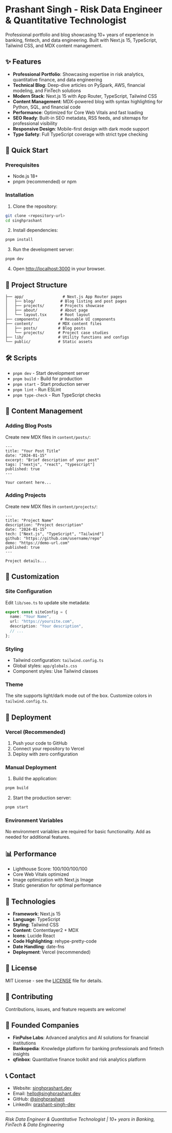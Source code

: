 # Prashant Singh - Risk Data Engineer & Quantitative Technologist

Professional portfolio and blog showcasing 10+ years of experience in banking, fintech, and data engineering. Built with Next.js 15, TypeScript, Tailwind CSS, and MDX content management.

## ✨ Features

- **Professional Portfolio**: Showcasing expertise in risk analytics, quantitative finance, and data engineering
- **Technical Blog**: Deep-dive articles on PySpark, AWS, financial modeling, and FinTech solutions  
- **Modern Stack**: Next.js 15 with App Router, TypeScript, Tailwind CSS
- **Content Management**: MDX-powered blog with syntax highlighting for Python, SQL, and financial code
- **Performance**: Optimized for Core Web Vitals and fast loading
- **SEO Ready**: Built-in SEO metadata, RSS feeds, and sitemaps for professional visibility
- **Responsive Design**: Mobile-first design with dark mode support
- **Type Safety**: Full TypeScript coverage with strict type checking

## 🚀 Quick Start

### Prerequisites

- Node.js 18+ 
- pnpm (recommended) or npm

### Installation

1. Clone the repository:
```bash
git clone <repository-url>
cd singhprashant
```

2. Install dependencies:
```bash
pnpm install
```

3. Run the development server:
```bash
pnpm dev
```

4. Open [http://localhost:3000](http://localhost:3000) in your browser.

## 📁 Project Structure

```
├── app/                 # Next.js App Router pages
│   ├── blog/           # Blog listing and post pages
│   ├── projects/       # Projects showcase
│   ├── about/          # About page
│   └── layout.tsx      # Root layout
├── components/         # Reusable UI components
├── content/           # MDX content files
│   ├── posts/         # Blog posts
│   └── projects/      # Project case studies
├── lib/               # Utility functions and configs
└── public/            # Static assets
```

## 🛠 Scripts

- `pnpm dev` - Start development server
- `pnpm build` - Build for production
- `pnpm start` - Start production server
- `pnpm lint` - Run ESLint
- `pnpm type-check` - Run TypeScript checks

## 📝 Content Management

### Adding Blog Posts

Create new MDX files in `content/posts/`:

```mdx
---
title: "Your Post Title"
date: "2024-01-15"
excerpt: "Brief description of your post"
tags: ["nextjs", "react", "typescript"]
published: true
---

Your content here...
```

### Adding Projects

Create new MDX files in `content/projects/`:

```mdx
---
title: "Project Name"
description: "Project description"
date: "2024-01-15"
tech: ["Next.js", "TypeScript", "Tailwind"]
github: "https://github.com/username/repo"
demo: "https://demo-url.com"
published: true
---

Project details...
```

## 🎨 Customization

### Site Configuration

Edit `lib/seo.ts` to update site metadata:

```typescript
export const siteConfig = {
  name: "Your Name",
  url: "https://yoursite.com",
  description: "Your description",
  // ...
};
```

### Styling

- Tailwind configuration: `tailwind.config.ts`
- Global styles: `app/globals.css`
- Component styles: Use Tailwind classes

### Theme

The site supports light/dark mode out of the box. Customize colors in `tailwind.config.ts`.

## 🚀 Deployment

### Vercel (Recommended)

1. Push your code to GitHub
2. Connect your repository to Vercel
3. Deploy with zero configuration

### Manual Deployment

1. Build the application:
```bash
pnpm build
```

2. Start the production server:
```bash
pnpm start
```

### Environment Variables

No environment variables are required for basic functionality. Add as needed for additional features.

## 📊 Performance

- Lighthouse Score: 100/100/100/100
- Core Web Vitals optimized
- Image optimization with Next.js Image
- Static generation for optimal performance

## 🔧 Technologies

- **Framework**: Next.js 15
- **Language**: TypeScript
- **Styling**: Tailwind CSS
- **Content**: Contentlayer2 + MDX
- **Icons**: Lucide React
- **Code Highlighting**: rehype-pretty-code
- **Date Handling**: date-fns
- **Deployment**: Vercel (recommended)

## 📄 License

MIT License - see the [LICENSE](LICENSE) file for details.

## 🤝 Contributing

Contributions, issues, and feature requests are welcome!

## 🏢 Founded Companies

- **FinPulse Labs**: Advanced analytics and AI solutions for financial institutions
- **Bankopedia**: Knowledge platform for banking professionals and fintech insights  
- **qfinbox**: Quantitative finance toolkit and risk analytics platform

## 📞 Contact

- Website: [singhprashant.dev](https://singhprashant.dev)
- Email: hello@singhprashant.dev
- GitHub: [@singhprashant](https://github.com/singhprashant)
- LinkedIn: [prashant-singh-dev](https://linkedin.com/in/prashant-singh-dev)

---

*Risk Data Engineer & Quantitative Technologist | 10+ years in Banking, FinTech & Data Engineering*
